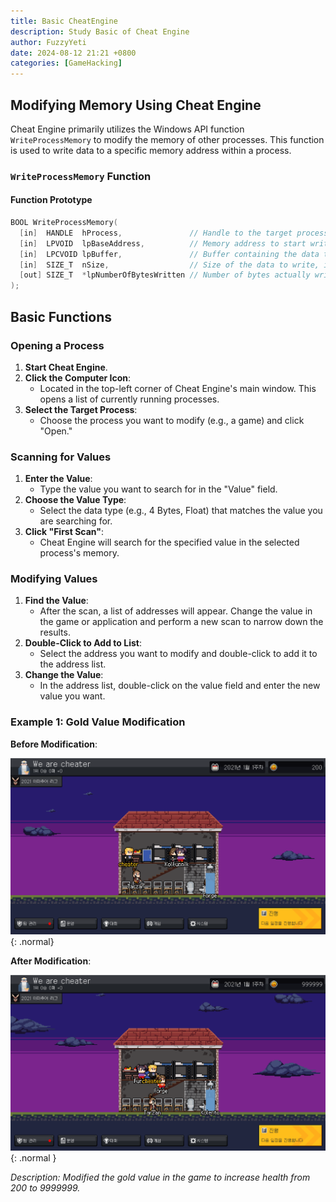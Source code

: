 ```yaml
---
title: Basic CheatEngine
description: Study Basic of Cheat Engine
author: FuzzyYeti
date: 2024-08-12 21:21 +0800
categories: [GameHacking]
---
```


## Modifying Memory Using Cheat Engine

Cheat Engine primarily utilizes the Windows API function `WriteProcessMemory` to modify the memory of other processes. This function is used to write data to a specific memory address within a process.

### `WriteProcessMemory` Function

#### Function Prototype

```c
BOOL WriteProcessMemory(
  [in]  HANDLE  hProcess,               // Handle to the target process
  [in]  LPVOID  lpBaseAddress,          // Memory address to start writing
  [in]  LPCVOID lpBuffer,               // Buffer containing the data to write
  [in]  SIZE_T  nSize,                  // Size of the data to write, in bytes
  [out] SIZE_T  *lpNumberOfBytesWritten // Number of bytes actually written
);
```


## Basic Functions

### Opening a Process

1. **Start Cheat Engine**.
2. **Click the Computer Icon**:
   - Located in the top-left corner of Cheat Engine's main window. This opens a list of currently running processes.
3. **Select the Target Process**:
   - Choose the process you want to modify (e.g., a game) and click "Open."


### Scanning for Values

1. **Enter the Value**:
   - Type the value you want to search for in the "Value" field.
2. **Choose the Value Type**:
   - Select the data type (e.g., 4 Bytes, Float) that matches the value you are searching for.
3. **Click "First Scan"**:
   - Cheat Engine will search for the specified value in the selected process's memory.   


### Modifying Values

1. **Find the Value**:
   - After the scan, a list of addresses will appear. Change the value in the game or application and perform a new scan to narrow down the results.
2. **Double-Click to Add to List**:
   - Select the address you want to modify and double-click to add it to the address list.
3. **Change the Value**:
   - In the address list, double-click on the value field and enter the new value you want.

### Example 1: Gold Value Modification

**Before Modification**:

![Before Modification](/assets/GameHacking-Study/CheatEngine-01-before.png){: .normal}

**After Modification**:

![Desktop View](/assets/GameHacking-Study/CheatEngine-01-result.png){: .normal }

*Description: Modified the gold value in the game to increase health from 200 to 9999999.*

